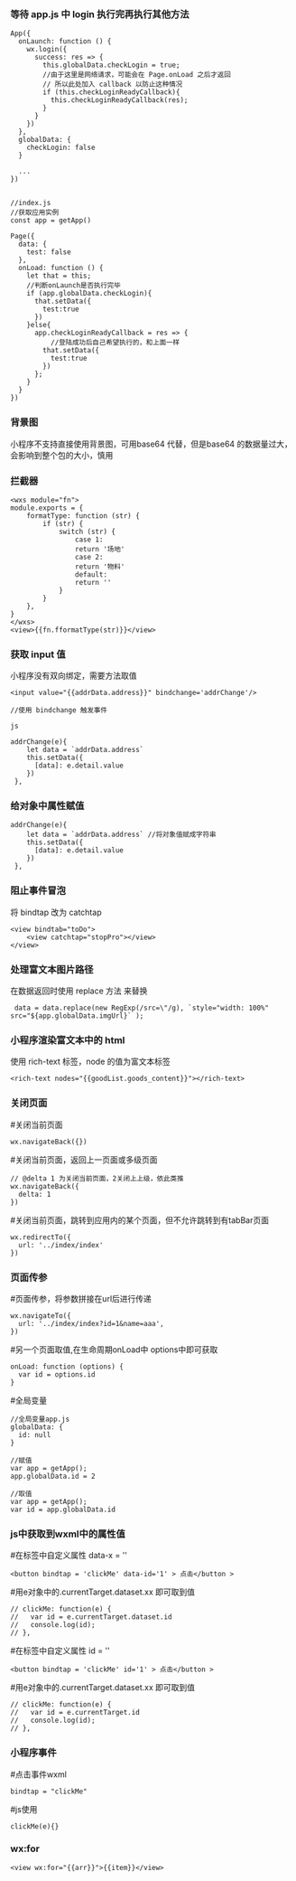 ### 等待 app.js 中 login 执行完再执行其他方法

```
App({
  onLaunch: function () {
    wx.login({
      success: res => {
        this.globalData.checkLogin = true;
        //由于这里是网络请求，可能会在 Page.onLoad 之后才返回
        // 所以此处加入 callback 以防止这种情况
        if (this.checkLoginReadyCallback){
          this.checkLoginReadyCallback(res);
        }
      }
    })
  },
  globalData: {
    checkLogin: false
  }
  
  ...
})
 

//index.js
//获取应用实例
const app = getApp()
 
Page({
  data: {
    test: false
  },
  onLoad: function () {
    let that = this;
    //判断onLaunch是否执行完毕
    if (app.globalData.checkLogin){
      that.setData({
        test:true
      })
    }else{
      app.checkLoginReadyCallback = res => {
      	  //登陆成功后自己希望执行的，和上面一样
        that.setData({
          test:true
        })
      };
    }
  }
})
```

### 背景图

小程序不支持直接使用背景图，可用base64 代替，但是base64 的数据量过大，会影响到整个包的大小，慎用

### 拦截器

```
<wxs module="fn">
module.exports = {
    formatType: function (str) {
        if (str) {
            switch (str) {
                case 1:
                return '场地'
                case 2:
                return '物料'
                default:
                return ''
            }
    	}
    },
}
</wxs>
<view>{{fn.fformatType(str)}}</view>
```

### 获取 input 值

小程序没有双向绑定，需要方法取值

```
<input value="{{addrData.address}}" bindchange='addrChange'/>

//使用 bindchange 触发事件

js

addrChange(e){
    let data = `addrData.address`
    this.setData({
      [data]: e.detail.value
    })
 },
```

### 给对象中属性赋值

```
addrChange(e){
    let data = `addrData.address` //将对象值赋成字符串
    this.setData({
      [data]: e.detail.value
    })
 },
```

### 阻止事件冒泡

将 bindtap 改为 catchtap

```
<view bindtab="toDo">
	<view catchtap="stopPro"></view>
</view>
```

### 处理富文本图片路径

在数据返回时使用 replace 方法 来替换

```
 data = data.replace(new RegExp(/src=\"/g), `style="width: 100%" src="${app.globalData.imgUrl}` );
```

### 小程序渲染富文本中的 html

使用 rich-text 标签，node 的值为富文本标签

```
<rich-text nodes="{{goodList.goods_content}}"></rich-text>
```

### 关闭页面

#关闭当前页面

```
wx.navigateBack({})
```

#关闭当前页面，返回上一页面或多级页面

```
// @delta 1 为关闭当前页面，2关闭上上级，依此类推
wx.navigateBack({
  delta: 1
})
```

#关闭当前页面，跳转到应用内的某个页面，但不允许跳转到有tabBar页面

```
wx.redirectTo({
  url: '../index/index'
})
```

### 页面传参

#页面传参，将参数拼接在url后进行传递

```
wx.navigateTo({
  url: '../index/index?id=1&name=aaa',
})
```

#另一个页面取值,在生命周期onLoad中 options中即可获取

```
onLoad: function (options) {
  var id = options.id
}
```

#全局变量

```
//全局变量app.js
globalData: {
  id: null
}

//赋值
var app = getApp();
app.globalData.id = 2

//取值
var app = getApp();
var id = app.globalData.id
```

### js中获取到wxml中的属性值

#在标签中自定义属性 data-x = ''

```
<button bindtap = 'clickMe' data-id='1' > 点击</button >
```

#用e对象中的.currentTarget.dataset.xx 即可取到值

```
// clickMe: function(e) {
//   var id = e.currentTarget.dataset.id
//   console.log(id);
// },
```

#在标签中自定义属性 id = ''

```
<button bindtap = 'clickMe' id='1' > 点击</button >
```

#用e对象中的.currentTarget.dataset.xx 即可取到值

```
// clickMe: function(e) {
//   var id = e.currentTarget.id
//   console.log(id);
// },
```

### 小程序事件

#点击事件wxml

```
bindtap = "clickMe"
```

#js使用

```
clickMe(e){}
```

### wx:for

```
<view wx:for="{{arr}}">{{item}}</view>
```

